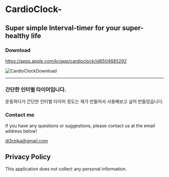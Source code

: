 # CardioClock- 

## Super simple Interval-timer for your super-healthy life
### Download
https://apps.apple.com/kr/app/cardioclock/id6504685292

![CardioClockDownload](https://github.com/user-attachments/assets/316d411b-fee8-4c96-8be3-c60dc4cf49f2)

---

### 간단한 인터벌 타이머입니다.
운동하다가 간단한 인터벌 타이머 정도는 제가 만들어서 사용해보고 싶어 만들었습니다.

### Contact me
If you have any questions or suggestions, please contact us at the email address below!

dl3rpika@gmail.com

## Privacy Policy

This application does not collect any personal information.
